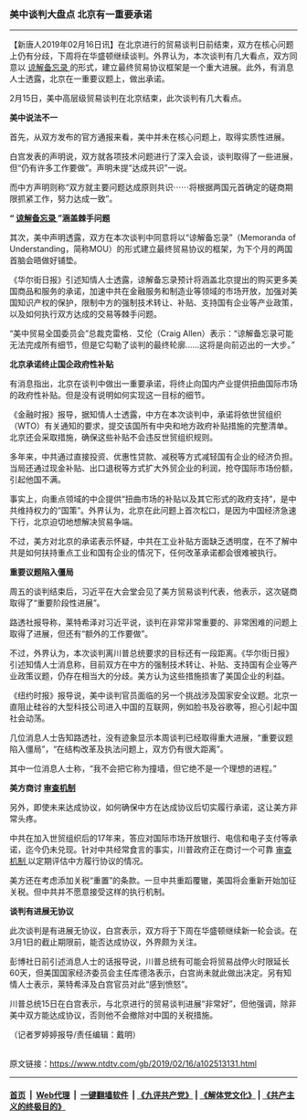 ### 美中谈判大盘点 北京有一重要承诺
------------------------

<div class="post_content">
 <p>
  【新唐人2019年02月16日讯】在北京进行的贸易谈判日前结束，双方在核心问题上仍有分歧，下周将在华盛顿继续谈判。外界认为，本次谈判有几大看点，双方同意以
  <a href="https://www.ntdtv.com/gb/谅解备忘录.htm">
   谅解备忘录
  </a>
  的形式，建立最终贸易协议框架是一个重大进展。此外，有消息人士透露，北京在一重要议题上，做出承诺。
 </p>
 <p>
  2月15日，美中高层级贸易谈判在北京结束，此次谈判有几大看点。
 </p>
 <p>
  <strong>
   美中说法不一
  </strong>
 </p>
 <p>
  首先，从双方发布的官方通报来看，美中并未在核心问题上，取得实质性进展。
 </p>
 <p>
  白宫发表的声明说，双方就各项技术问题进行了深入会谈，谈判取得了一些进展，但“仍有许多工作要做”。声明未提“达成共识”一说。
 </p>
 <p>
  而中方声明则称“双方就主要问题达成原则共识⋯⋯将根据两国元首确定的磋商期限抓紧工作，努力达成一致”。
 </p>
 <p>
  <strong>
   “
   <a href="https://www.ntdtv.com/gb/谅解备忘录.htm">
    谅解备忘录
   </a>
   ”涵盖棘手问题
  </strong>
 </p>
 <p>
  其次，美中声明透露，双方在本次谈判中同意将以“谅解备忘录”（Memoranda of Understanding，简称MOU）的形式建立最终贸易协议的框架，为下个月的两国首脑会晤做好铺垫。
 </p>
 <p>
  《华尔街日报》引述知情人士透露，谅解备忘录预计将涵盖北京提出的购买更多美国商品和服务的承诺，加速中共在金融服务和制造业等领域的市场开放，加强对美国知识产权的保护，限制中方的强制技术转让、补贴、支持国有企业等产业政策，以及如何执行双方达成的交易等棘手问题。
 </p>
 <p>
  “美中贸易全国委员会”总裁克雷格．艾伦（Craig Allen）表示：“谅解备忘录可能无法完成所有细节，但是它勾勒了谈判的最终轮廓……这将是向前迈出的一大步。”
 </p>
 <p>
  <strong>
   北京承诺终止国企政府性补贴
  </strong>
 </p>
 <p>
  有消息指出，北京在谈判中做出一重要承诺，将终止向国内产业提供扭曲国际市场的政府性补贴。但是没有说明如何实现这一目标的细节。
 </p>
 <p>
  《金融时报》报导，据知情人士透露，中方在本次谈判中，承诺将依世贸组织（WTO）有关通知的要求，提交该国所有中央和地方政府补贴措施的完整清单。北京还会采取措施，确保这些补贴不会违反世贸组织规则。
 </p>
 <p>
  多年来，中共通过直接投资、优惠性贷款、减税等方式减轻国有企业的经济负担。当局还通过现金补贴、出口退税等方式扩大外贸企业的利润，抢夺国际市场份额，引起他国不满。
 </p>
 <p>
  事实上，向重点领域的中企提供“扭曲市场的补贴以及其它形式的政府支持”，是中共维持权力的“国策”。外界认为，北京在此问题上首次松口，是因为中国经济急速下行，北京迫切地想解决贸易争端。
 </p>
 <p>
  不过，美方对北京的承诺表示怀疑，中共在工业补贴方面缺乏透明度，在不了解中共是如何扶持重点工业和国有企业的情况下，任何改革承诺都会很难被执行。
 </p>
 <p>
  <strong>
   重要议题陷入僵局
  </strong>
 </p>
 <p>
  周五的谈判结束后，习近平在大会堂会见了美方贸易谈判代表，他表示，这次磋商取得了“重要阶段性进展”。
 </p>
 <p>
  路透社报导称，莱特希泽对习近平说，谈判在非常非常重要的、非常困难的问题上取得了进展，但还有“额外的工作要做”。
 </p>
 <p>
  不过，外界认为，本次谈判离川普总统要求的目标还有一段距离。《华尔街日报》引述知情人士消息称，目前双方在中方的强制技术转让、补贴、支持国有企业等产业政策议题，仍存在相当大的分歧。美方认为这些措施损害了美国企业的利益。
 </p>
 <p>
  《纽约时报》报导说，美中谈判官员面临的另一个挑战涉及国家安全议题。北京一直阻止硅谷的大型科技公司进入中国的互联网，例如脸书及谷歌等，担心引起中国社会动荡。
 </p>
 <p>
  几位消息人士告知路透社，没有迹象显示本周谈判已经取得重大进展，“重要议题陷入僵局”，“在结构改革及执法问题上，双方仍有很大距离”。
 </p>
 <p>
  其中一位消息人士称，“我不会把它称为撞墙，但它绝不是一个理想的进程。”
 </p>
 <p>
  <strong>
   美方商讨
   <a href="https://www.ntdtv.com/gb/审查机制.htm">
    审查机制
   </a>
  </strong>
 </p>
 <p>
  另外，即使未来达成协议，如何确保中方在达成协议后切实履行承诺，这让美方非常头疼。
 </p>
 <p>
  中共在加入世贸组织后的17年来，答应对国际市场开放银行、电信和电子支付等承诺，迄今仍未兑现。针对中共经常食言的事实，川普政府正在商讨一个可靠
  <a href="https://www.ntdtv.com/gb/审查机制.htm">
   审查机制
  </a>
  以定期评估中方履行协议的情况。
 </p>
 <p>
  美方还在考虑添加关税“重置”的条款。一旦中共重蹈覆辙，美国将会重新开始加征关税。但中共并不愿意接受这样的执行机制。
 </p>
 <p>
  <strong>
   谈判有进展无协议
  </strong>
 </p>
 <p>
  此次谈判是有进展无协议，白宫表示，双方将于下周在华盛顿继续新一轮会谈。在3月1日的截止期限前，能否达成协议，外界颇为关注。
 </p>
 <p>
  彭博社日前引述消息人士的话报导说，川普总统有可能会将贸易战停火时限延长60天，但美国国家经济委员会主任库德洛表示，白宫尚未就此做出决定。另有知情人士表示，莱特希泽及白宫官员对此“感到愤怒”。
 </p>
 <p>
  川普总统15日在白宫表示，与北京进行的贸易谈判进展“非常好”，但他强调，除非美中双方能达成协议，否则他不会撤除对中国的关税措施。
 </p>
 <p>
  （记者罗婷婷报导/责任编辑：戴明）
 </p>
 <div class="single_ad">
 </div>
</div>

<br/>原文链接：https://www.ntdtv.com/gb/2019/02/16/a102513131.html


------------------------
#### [首页](https://github.com/gfw-breaker/banned-news/blob/master/README.md) &nbsp;|&nbsp; [Web代理](https://github.com/labour-camp/helloworld) &nbsp;|&nbsp; [一键翻墙软件](https://github.com/gfw-breaker/nogfw/blob/master/README.md) &nbsp;| [《九评共产党》](https://github.com/gfw-breaker/9ping.md/blob/master/README.md#九评之一评共产党是什么) | [《解体党文化》](https://github.com/gfw-breaker/jtdwh.md/blob/master/README.md) | [《共产主义的终极目的》](https://github.com/gfw-breaker/gczydzjmd.md/blob/master/README.md)

